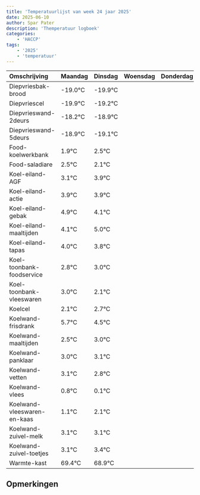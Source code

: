 ```yaml
---
title: 'Temperatuurlijst van week 24 jaar 2025'
date: 2025-06-10
author: Spar Pater
description: 'Themperatuur logboek'
categories:
    - 'HACCP'
tags:
    - '2025'
    - 'temperatuur'
---
```

|Omschrijving|Maandag|Dinsdag|Woensdag|Donderdag|Vrijdag|Zaterdag|Zondag|
|:---|:---|:---|:---|:---|:---|:---|:---|
|Diepvriesbak-brood|-19.0°C|-19.9°C| | | | | |
|Diepvriescel|-19.9°C|-19.2°C| | | | | |
|Diepvrieswand-2deurs|-18.2°C|-18.9°C| | | | | |
|Diepvrieswand-5deurs|-18.9°C|-19.1°C| | | | | |
|Food-koelwerkbank|1.9°C|2.5°C| | | | | |
|Food-saladiare|2.5°C|2.1°C| | | | | |
|Koel-eiland-AGF|3.1°C|3.9°C| | | | | |
|Koel-eiland-actie|3.9°C|3.9°C| | | | | |
|Koel-eiland-gebak|4.9°C|4.1°C| | | | | |
|Koel-eiland-maaltijden|4.1°C|5.0°C| | | | | |
|Koel-eiland-tapas|4.0°C|3.8°C| | | | | |
|Koel-toonbank-foodservice|2.8°C|3.0°C| | | | | |
|Koel-toonbank-vleeswaren|3.0°C|2.1°C| | | | | |
|Koelcel|2.1°C|2.7°C| | | | | |
|Koelwand-frisdrank|5.7°C|4.5°C| | | | | |
|Koelwand-maaltijden|2.5°C|3.0°C| | | | | |
|Koelwand-panklaar|3.0°C|3.1°C| | | | | |
|Koelwand-vetten|3.1°C|2.8°C| | | | | |
|Koelwand-vlees|0.8°C|0.1°C| | | | | |
|Koelwand-vleeswaren-en-kaas|1.1°C|2.1°C| | | | | |
|Koelwand-zuivel-melk|3.1°C|3.1°C| | | | | |
|Koelwand-zuivel-toetjes|3.1°C|3.4°C| | | | | |
|Warmte-kast|69.4°C|68.9°C| | | | | |

## Opmerkingen


